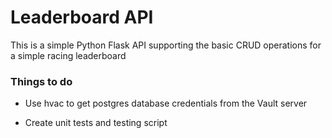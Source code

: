 # Leaderboard API

This is a simple Python Flask API supporting the basic CRUD operations for a simple racing leaderboard


### Things to do

- Use hvac to get postgres database credentials from the Vault server

- Create unit tests and testing script
